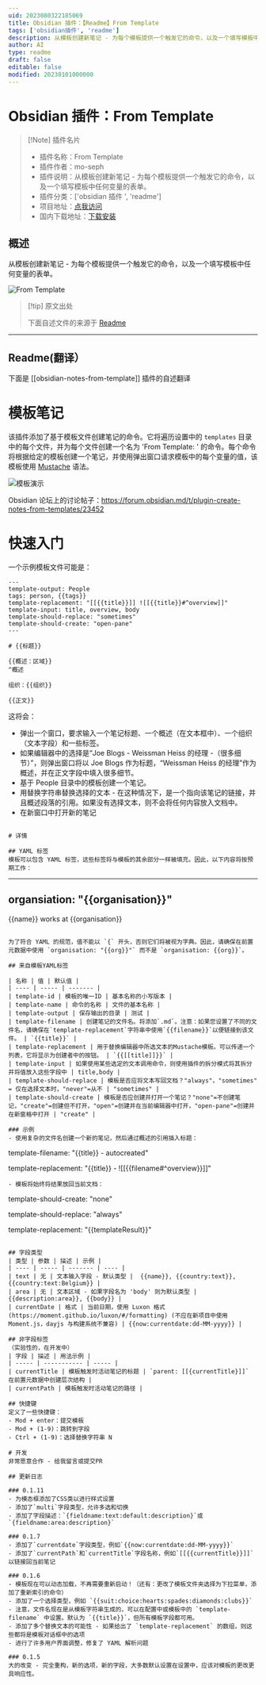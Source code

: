 ```yaml
---
uid: 2023080322185069
title: Obsidian 插件：【Readme】From Template
tags: ['obsidian插件', 'readme']
description: 从模板创建新笔记 - 为每个模板提供一个触发它的命令，以及一个填写模板中任何变量的表单。
author: AI
type: readme
draft: false
editable: false
modified: 20230101000000
---
```


# Obsidian 插件：From Template

> [!Note] 插件名片
> - 插件名称：From Template
> - 插件作者：mo-seph
> - 插件说明：从模板创建新笔记 - 为每个模板提供一个触发它的命令，以及一个填写模板中任何变量的表单。
> - 插件分类：['obsidian 插件 ', 'readme']
> - 项目地址：[点我访问](https://github.com/mo-seph/obsidian-note-from-template)
> - 国内下载地址：[下载安装](https://pkmer.cn/products/plugin/pluginMarket/?obsidian-notes-from-template)

## 概述

从模板创建新笔记 - 为每个模板提供一个触发它的命令，以及一个填写模板中任何变量的表单。

![From Template](https://cdn.pkmer.cn/covers/obsidian-notes-from-template.gif!pkmer)

> [!tip] 原文出处
>
>下面自述文件的来源于 [Readme](https://ghproxy.net/https://raw.githubusercontent.com/mo-seph/obsidian-note-from-template/master/README.md)
>

---

## Readme(翻译）

下面是 [[obsidian-notes-from-template]] 插件的自述翻译

# 模板笔记

该插件添加了基于模板文件创建笔记的命令。它将遍历设置中的 `templates` 目录中的每个文件，并为每个文件创建一个名为 'From Template: <X>' 的命令。每个命令将根据给定的模板创建一个笔记，并使用弹出窗口请求模板中的每个变量的值，该模板使用 [Mustache](https://github.com/janl/mustache.js) 语法。

![模板演示](https://raw.githubusercontent.com/mo-seph/obsidian-note-from-template/master/docs/TemplateDemo.gif)

Obsidian 论坛上的讨论帖子：<https://forum.obsidian.md/t/plugin-create-notes-from-templates/23452>

# 快速入门

一个示例模板文件可能是：

```
---
template-output: People
tags: person, {{tags}}
template-replacement: "[[{{title}}]] ![[{{title}}#^overview]]"
template-input: title, overview, body
template-should-replace: "sometimes"
template-should-create: "open-pane"
---

# {{标题}}

{{概述：区域}}
^概述

组织：{{组织}}

{{正文}}
```

这将会：

- 弹出一个窗口，要求输入一个笔记标题、一个概述（在文本框中）、一个组织（文本字段）和一些标签。
- 如果编辑器中的选择是“Joe Blogs - Weissman Heiss 的经理 -（很多细节）”，则弹出窗口将以 Joe Blogs 作为标题，“Weissman Heiss 的经理”作为概述，并在正文字段中填入很多细节。
- 基于 People 目录中的模板创建一个笔记。
- 用替换字符串替换选择的文本 - 在这种情况下，是一个指向该笔记的链接，并且概述段落的引用。如果没有选择文本，则不会将任何内容放入文档中。
- 在新窗口中打开新的笔记

```

# 详情

## YAML 标签
模板可以包含 YAML 标签，这些标签将与模板的其余部分一样被填充。因此，以下内容将按预期工作：
```

---
organsiation: "{{organisation}}"
---

{{name}} works at {{organisation}}

```

为了符合 YAML 的规范，值不能以 `{` 开头，否则它们将被视为字典。因此，请确保在前置元数据中使用 `organisation: "{{org}}"` 而不是 `organisation: {{org}}`。

## 来自模板YAML标签

| 名称 | 值 | 默认值 |
| ---- | ----- | ------- |
| template-id | 模板的唯一ID | 基本名称的小写版本 |
| template-name | 命令的名称 | 文件的基本名称 |
| template-output | 保存输出的目录 | 测试 |
| template-filename | 创建笔记的文件名。将添加`.md`。注意：如果您设置了不同的文件名，请确保在`template-replacement`字符串中使用`{{filename}}`以便链接到该文件。 | `{{title}}` |
| template-replacement | 用于替换编辑器中所选文本的Mustache模板。可以传递一个列表，它将显示为创建者中的按钮。 | `{{[[title]]}}` |
| template-input | 如果使用某些选定的文本调用命令，则使用插件的拆分模式将其拆分并将值放入这些字段中 | title,body |
| template-should-replace | 模板是否应将文本写回文档？"always"，"sometimes" = 仅在选择文本时，"never"=从不 | "sometimes" |
| template-should-create | 模板是否应创建并打开一个笔记？"none"=不创建笔记，"create"=创建但不打开，"open"=创建并在当前编辑器中打开，"open-pane"=创建并在新窗格中打开 | "create" |

### 示例
- 使用复杂的文件名创建一个新的笔记，然后通过概述的引用插入标题：
``` 

template-filename: "{{title}} - autocreated"

template-replacement: "{{title}} - ![[{{filename#^overview}}]]"

```
- 模板将始终将结果放回当前文档：
```

template-should-create: "none"

template-should-replace: "always"

template-replacement: "{{templateResult}}"

```

## 字段类型
| 类型 | 参数 | 描述 | 示例 |
| ---- | ----- | ------- | ---- |
| text | 无 | 文本输入字段 - 默认类型 |  {{name}}, {{country:text}}, {{country:text:Belgium}} |
| area | 无 | 文本区域 - 如果字段名为 'body' 则为默认类型 | {{description:area}}, {{body}} |
| currentDate | 格式 | 当前日期，使用 Luxon 格式 (https://moment.github.io/luxon/#/formatting) (不应在新项目中使用 Moment.js，dayjs 与构建系统不兼容) | {{now:currentdate:dd-MM-yyyy}} |

## 非字段标签
（实验性的，在开发中）
| 字段 | 描述 | 用法示例 |
| ----- | ----------- | ----- |
| currentTitle | 模板触发时活动笔记的标题 | `parent: [[{currentTitle}]]` 在前置元数据中创建层次结构 |
| currentPath | 模板触发时活动笔记的路径 |

## 快捷键
定义了一些快捷键：
- Mod + enter：提交模板
- Mod + (1-9)：跳转到字段
- Ctrl + (1-9)：选择替换字符串 N

# 开发
非常愿意合作 - 给我留言或提交PR

## 更新日志

### 0.1.11
- 为模态框添加了CSS类以进行样式设置
- 添加了`multi`字段类型，允许多选和切换
- 添加了字段描述：`{fieldname:text:default:description}`或`{fieldname:area:description}`

### 0.1.7 
- 添加了`currentdate`字段类型，例如`{{now:currentdate:dd-MM-yyyy}}`
- 添加了`currentPath`和`currentTitle`字段名称，例如`[[{{currentTitle}}]]`以链接回当前笔记

### 0.1.6 
- 模板现在可以动态加载，不再需要重新启动！（还有：更改了模板文件夹选择为下拉菜单，添加了重新索引的命令）
- 添加了一个选择类型，例如 `{{suit:choice:hearts:spades:diamonds:clubs}}`
- 注意，文件名现在是从模板字符串生成的，可以在配置中或模板中的 `template-filename` 中设置。默认为 `{{title}}`，但所有模板字段都可用。
- 添加了多个替换文本的可能性 - 如果给出了 `template-replacement` 的数组，则这些都将是模板对话框中的选项
- 进行了许多用户界面调整，修复了 YAML 解析问题

### 0.1.5
大的改变 - 完全重构，新的选项，新的字段，大多数默认设置在设置中，应该对模板的更改更具响应性。



